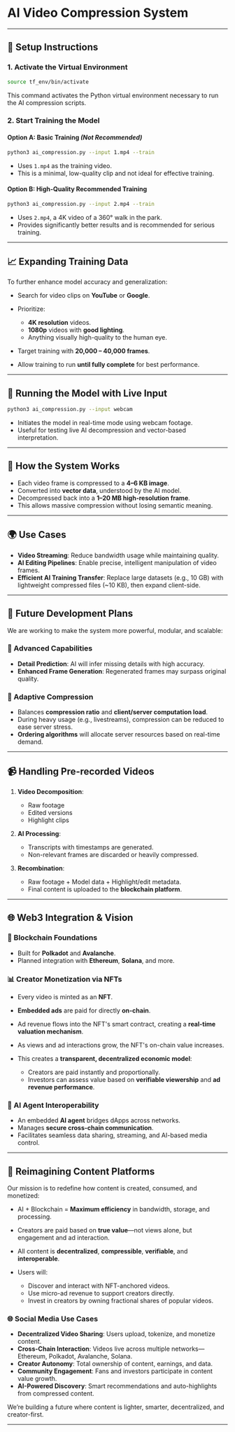 # AI Video Compression System

---

## 🔧 Setup Instructions

### 1. Activate the Virtual Environment

```bash
source tf_env/bin/activate
```

This command activates the Python virtual environment necessary to run the AI compression scripts.

### 2. Start Training the Model

#### Option A: Basic Training *(Not Recommended)*

```bash
python3 ai_compression.py --input 1.mp4 --train
```

* Uses `1.mp4` as the training video.
* This is a minimal, low-quality clip and not ideal for effective training.

#### Option B: High-Quality Recommended Training

```bash
python3 ai_compression.py --input 2.mp4 --train
```

* Uses `2.mp4`, a 4K video of a 360° walk in the park.
* Provides significantly better results and is recommended for serious training.

---

## 📈 Expanding Training Data

To further enhance model accuracy and generalization:

* Search for video clips on **YouTube** or **Google**.
* Prioritize:

  * **4K resolution** videos.
  * **1080p** videos with **good lighting**.
  * Anything visually high-quality to the human eye.
* Target training with **20,000 – 40,000 frames**.
* Allow training to run **until fully complete** for best performance.

---

## 🔄 Running the Model with Live Input

```bash
python3 ai_compression.py --input webcam
```

* Initiates the model in real-time mode using webcam footage.
* Useful for testing live AI decompression and vector-based interpretation.

---

## 🧠 How the System Works

* Each video frame is compressed to a **4–6 KB image**.
* Converted into **vector data**, understood by the AI model.
* Decompressed back into a **1–20 MB high-resolution frame**.
* This allows massive compression without losing semantic meaning.

---

## 🌍 Use Cases

* **Video Streaming**: Reduce bandwidth usage while maintaining quality.
* **AI Editing Pipelines**: Enable precise, intelligent manipulation of video frames.
* **Efficient AI Training Transfer**: Replace large datasets (e.g., 10 GB) with lightweight compressed files (\~10 KB), then expand client-side.

---

## 🚀 Future Development Plans

We are working to make the system more powerful, modular, and scalable:

### 🔬 Advanced Capabilities

* **Detail Prediction**: AI will infer missing details with high accuracy.
* **Enhanced Frame Generation**: Regenerated frames may surpass original quality.

### 🧪 Adaptive Compression

* Balances **compression ratio** and **client/server computation load**.
* During heavy usage (e.g., livestreams), compression can be reduced to ease server stress.
* **Ordering algorithms** will allocate server resources based on real-time demand.

---

## 📹 Handling Pre-recorded Videos

1. **Video Decomposition**:

   * Raw footage
   * Edited versions
   * Highlight clips

2. **AI Processing**:

   * Transcripts with timestamps are generated.
   * Non-relevant frames are discarded or heavily compressed.

3. **Recombination**:

   * Raw footage + Model data + Highlight/edit metadata.
   * Final content is uploaded to the **blockchain platform**.

---

## 🌐 Web3 Integration & Vision

### 🔗 Blockchain Foundations

* Built for **Polkadot** and **Avalanche**.
* Planned integration with **Ethereum**, **Solana**, and more.

### 📊 Creator Monetization via NFTs

* Every video is minted as an **NFT**.
* **Embedded ads** are paid for directly **on-chain**.
* Ad revenue flows into the NFT's smart contract, creating a **real-time valuation mechanism**.
* As views and ad interactions grow, the NFT's on-chain value increases.
* This creates a **transparent, decentralized economic model**:

  * Creators are paid instantly and proportionally.
  * Investors can assess value based on **verifiable viewership** and **ad revenue performance**.

### 🧠 AI Agent Interoperability

* An embedded **AI agent** bridges dApps across networks.
* Manages **secure cross-chain communication**.
* Facilitates seamless data sharing, streaming, and AI-based media control.

---

## 🔄 Reimagining Content Platforms

Our mission is to redefine how content is created, consumed, and monetized:

* AI + Blockchain = **Maximum efficiency** in bandwidth, storage, and processing.
* Creators are paid based on **true value**—not views alone, but engagement and ad interaction.
* All content is **decentralized**, **compressible**, **verifiable**, and **interoperable**.
* Users will:

  * Discover and interact with NFT-anchored videos.
  * Use micro-ad revenue to support creators directly.
  * Invest in creators by owning fractional shares of popular videos.

### 🌐 Social Media Use Cases

* **Decentralized Video Sharing**: Users upload, tokenize, and monetize content.
* **Cross-Chain Interaction**: Videos live across multiple networks—Ethereum, Polkadot, Avalanche, Solana.
* **Creator Autonomy**: Total ownership of content, earnings, and data.
* **Community Engagement**: Fans and investors participate in content value growth.
* **AI-Powered Discovery**: Smart recommendations and auto-highlights from compressed content.

We’re building a future where content is lighter, smarter, decentralized, and creator-first.

---
